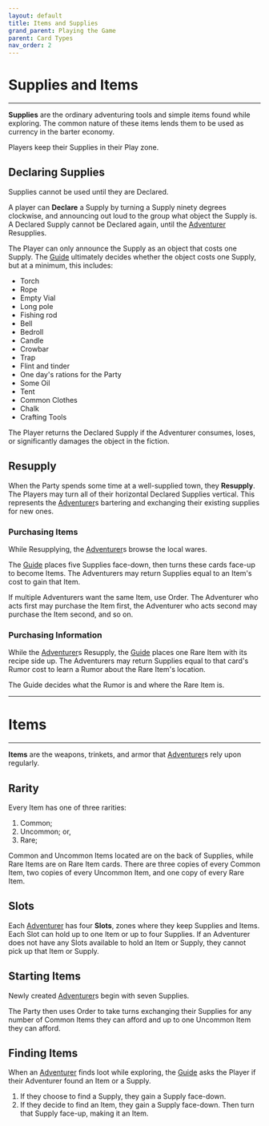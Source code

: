 ```yaml
---
layout: default
title: Items and Supplies
grand_parent: Playing the Game
parent: Card Types
nav_order: 2
---
```


# Supplies and Items

---

**Supplies** are the ordinary adventuring tools and simple items found while exploring. The common nature of these items lends them to be used as currency in the barter economy. 

Players keep their Supplies in their Play zone.

## Declaring Supplies

Supplies cannot be used until they are Declared.

A player can **Declare** a Supply by turning a Supply ninety degrees clockwise, and announcing out loud to the group what object the Supply is. A Declared Supply cannot be Declared again, until the [Adventurer](https://plerpsandplerps.github.io/Sprouting-Tales/docs/Introduction/Basics.html#player-and-adventurer) Resupplies. 

The Player can only announce the Supply as an object that costs one Supply. The [Guide](https://plerpsandplerps.github.io/Sprouting-Tales/docs/Introduction/Basics.html#guide) ultimately decides whether the object costs one Supply, but at a minimum, this includes:
- Torch
- Rope
- Empty Vial
- Long pole
- Fishing rod
- Bell
- Bedroll
- Candle
- Crowbar
- Trap
- Flint and tinder
- One day's rations for the Party
- Some Oil
- Tent
- Common Clothes
- Chalk
- Crafting Tools

The Player returns the Declared Supply if the Adventurer consumes, loses, or significantly damages the object in the fiction. 

## Resupply

When the Party spends some time at a well-supplied town, they **Resupply**. The Players may turn all of their horizontal Declared Supplies vertical. This represents the [Adventurer](https://plerpsandplerps.github.io/Sprouting-Tales/docs/Introduction/Basics.html#player-and-adventurer)s bartering and exchanging their existing supplies for new ones. 

### Purchasing Items

While Resupplying, the [Adventurer](https://plerpsandplerps.github.io/Sprouting-Tales/docs/Introduction/Basics.html#player-and-adventurer)s browse the local wares. 

The [Guide](https://plerpsandplerps.github.io/Sprouting-Tales/docs/Introduction/Basics.html#guide) places five Supplies face-down, then turns these cards face-up to become Items. The Adventurers may return Supplies equal to an Item's cost to gain that Item. 

If multiple Adventurers want the same Item, use Order. The Adventurer who acts first may purchase the Item first, the Adventurer who acts second may purchase the Item second, and so on. 

### Purchasing Information

While the [Adventurer](https://plerpsandplerps.github.io/Sprouting-Tales/docs/Introduction/Basics.html#player-and-adventurer)s Resupply, the [Guide](https://plerpsandplerps.github.io/Sprouting-Tales/docs/Introduction/Basics.html#guide) places one Rare Item with its recipe side up. The Adventurers may return Supplies equal to that card's Rumor cost to learn a Rumor about the Rare Item's location. 

The Guide decides what the Rumor is and where the Rare Item is.

---

# Items

---

**Items** are the weapons, trinkets, and armor that [Adventurer](https://plerpsandplerps.github.io/Sprouting-Tales/docs/Introduction/Basics.html#player-and-adventurer)s rely upon regularly. 

## Rarity

Every Item has one of three rarities: 
1. Common;
2. Uncommon; or,
3. Rare;

Common and Uncommon Items located are on the back of Supplies, while Rare Items are on Rare Item cards. There are three copies of every Common Item, two copies of every Uncommon Item, and one copy of every Rare Item.

## Slots

Each [Adventurer](https://plerpsandplerps.github.io/Sprouting-Tales/docs/Introduction/Basics.html#player-and-adventurer) has four **Slots**, zones where they keep Supplies and Items. Each Slot can hold up to one Item or up to four Supplies. If an Adventurer does not have any Slots available to hold an Item or Supply, they cannot pick up that Item or Supply.

## Starting Items

Newly created [Adventurer](https://plerpsandplerps.github.io/Sprouting-Tales/docs/Introduction/Basics.html#player-and-adventurer)s begin with seven Supplies. 

The Party then uses Order to take turns exchanging their Supplies for any number of Common Items they can afford and up to one Uncommon Item they can afford.  

## Finding Items 

When an [Adventurer](https://plerpsandplerps.github.io/Sprouting-Tales/docs/Introduction/Basics.html#player-and-adventurer) finds loot while exploring, the [Guide](https://plerpsandplerps.github.io/Sprouting-Tales/docs/Introduction/Basics.html#guide) asks the Player if their Adventurer found an Item or a Supply.

1. If they choose to find a Supply, they gain a Supply face-down. 
2. If they decide to find an Item, they gain a Supply face-down. Then turn that Supply face-up, making it an Item.

<!-- 

## Rumors

To be added

## Crafting

To be added

## Rare Item Upgrade

-->